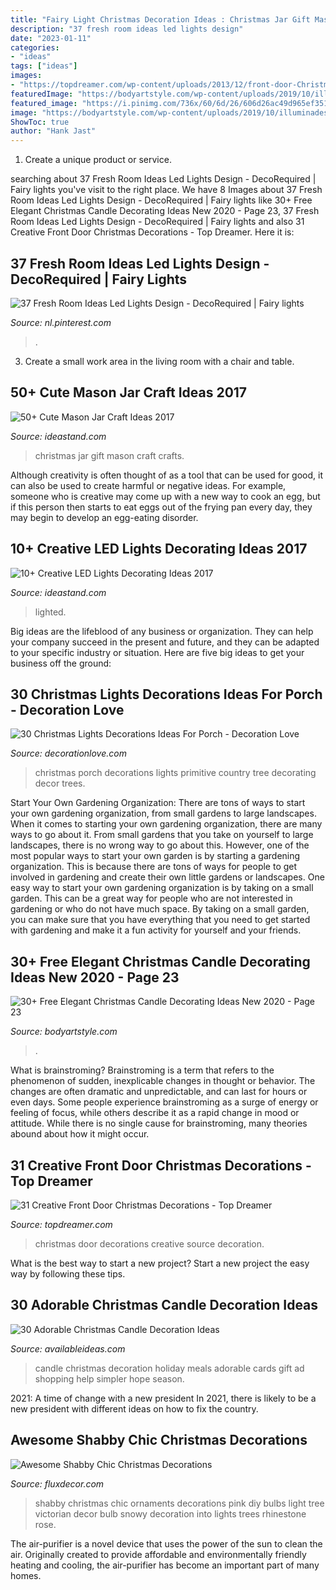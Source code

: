 ```yaml
---
title: "Fairy Light Christmas Decoration Ideas : Christmas Jar Gift Mason Craft Crafts"
description: "37 fresh room ideas led lights design"
date: "2023-01-11"
categories:
- "ideas"
tags: ["ideas"]
images:
- "https://topdreamer.com/wp-content/uploads/2013/12/front-door-Christmas-decoration-1.jpg"
featuredImage: "https://bodyartstyle.com/wp-content/uploads/2019/10/illuminadesignaus_46845343_1964852863628194_4007282606190207207_n.jpg"
featured_image: "https://i.pinimg.com/736x/60/6d/26/606d26ac49d965ef3519cdb3759df307.jpg"
image: "https://bodyartstyle.com/wp-content/uploads/2019/10/illuminadesignaus_46845343_1964852863628194_4007282606190207207_n.jpg"
ShowToc: true
author: "Hank Jast"
---
```



1. Create a unique product or service.

	

		
searching about 37 Fresh Room Ideas Led Lights Design - DecoRequired | Fairy lights you've visit to the right place. We have 8 Images about 37 Fresh Room Ideas Led Lights Design - DecoRequired | Fairy lights like 30+ Free Elegant Christmas Candle Decorating Ideas New 2020 - Page 23, 37 Fresh Room Ideas Led Lights Design - DecoRequired | Fairy lights and also 31 Creative Front Door Christmas Decorations - Top Dreamer. Here it is:
		
    
## 37 Fresh Room Ideas Led Lights Design - DecoRequired | Fairy Lights

<img loading=lazy src="https://i.pinimg.com/736x/60/6d/26/606d26ac49d965ef3519cdb3759df307.jpg" onerror="this.onerror=null;this.src='https://tse2.mm.bing.net/th?id=OIP.Y_v1SckRe19xgiMpSVsNPgHaKd&amp;pid=15.1';" alt="37 Fresh Room Ideas Led Lights Design - DecoRequired | Fairy lights">

_Source: nl.pinterest.com_

>. 

	

3. Create a small work area in the living room with a chair and table. 

    
## 50+ Cute Mason Jar Craft Ideas 2017

<img loading=lazy src="http://ideastand.com/wp-content/uploads/2014/02/mason-jar-crafts/christmas-food-gift-13.jpg" onerror="this.onerror=null;this.src='https://tse1.mm.bing.net/th?id=OIP.IOWvQxpGKOKAEkRgncZulQHaHa&amp;pid=15.1';" alt="50+ Cute Mason Jar Craft Ideas 2017">

_Source: ideastand.com_

>christmas jar gift mason craft crafts. 

	

Although creativity is often thought of as a tool that can be used for good, it can also be used to create harmful or negative ideas. For example, someone who is creative may come up with a new way to cook an egg, but if this person then starts to eat eggs out of the frying pan every day, they may begin to develop an egg-eating disorder.

    
## 10+ Creative LED Lights Decorating Ideas 2017

<img loading=lazy src="https://ideastand.com/wp-content/uploads/2014/08/led-light-decorating/8-led-lighted-branches-decoration.jpg" onerror="this.onerror=null;this.src='https://tse2.mm.bing.net/th?id=OIP.PJRQEbxl_4ZxtWv_TcYagwHaLH&amp;pid=15.1';" alt="10+ Creative LED Lights Decorating Ideas 2017">

_Source: ideastand.com_

>lighted. 

	

Big ideas are the lifeblood of any business or organization. They can help your company succeed in the present and future, and they can be adapted to your specific industry or situation. Here are five big ideas to get your business off the ground: 

    
## 30 Christmas Lights Decorations Ideas For Porch - Decoration Love

<img loading=lazy src="http://www.decorationlove.com/wp-content/uploads/2016/10/Primitive-Front-Porch-Christmas-Decorating-Ideas-1.jpg" onerror="this.onerror=null;this.src='https://tse4.mm.bing.net/th?id=OIP.hBHJJiRFmsZkqsuTx_gKpQHaJ4&amp;pid=15.1';" alt="30 Christmas Lights Decorations Ideas For Porch - Decoration Love">

_Source: decorationlove.com_

>christmas porch decorations lights primitive country tree decorating decor trees. 

	

Start Your Own Gardening Organization: There are tons of ways to start your own gardening organization, from small gardens to large landscapes.
When it comes to starting your own gardening organization, there are many ways to go about it. From small gardens that you take on yourself to large landscapes, there is no wrong way to go about this. However, one of the most popular ways to start your own garden is by starting a gardening organization. This is because there are tons of ways for people to get involved in gardening and create their own little gardens or landscapes.
One easy way to start your own gardening organization is by taking on a small garden. This can be a great way for people who are not interested in gardening or who do not have much space. By taking on a small garden, you can make sure that you have everything that you need to get started with gardening and make it a fun activity for yourself and your friends.

    
## 30+ Free Elegant Christmas Candle Decorating Ideas New 2020 - Page 23

<img loading=lazy src="https://bodyartstyle.com/wp-content/uploads/2019/10/illuminadesignaus_46845343_1964852863628194_4007282606190207207_n.jpg" onerror="this.onerror=null;this.src='https://tse4.mm.bing.net/th?id=OIP.-UcaQqqT6nLMPl-RPFjwAgHaLJ&amp;pid=15.1';" alt="30+ Free Elegant Christmas Candle Decorating Ideas New 2020 - Page 23">

_Source: bodyartstyle.com_

>. 

	

What is brainstroming?
Brainstroming is a term that refers to the phenomenon of sudden, inexplicable changes in thought or behavior. The changes are often dramatic and unpredictable, and can last for hours or even days. Some people experience brainstroming as a surge of energy or feeling of focus, while others describe it as a rapid change in mood or attitude. While there is no single cause for brainstroming, many theories abound about how it might occur.

    
## 31 Creative Front Door Christmas Decorations - Top Dreamer

<img loading=lazy src="https://topdreamer.com/wp-content/uploads/2013/12/front-door-Christmas-decoration-1.jpg" onerror="this.onerror=null;this.src='https://tse4.mm.bing.net/th?id=OIP.p4GGbPy2R2aprq-2qkHj9gHaJ5&amp;pid=15.1';" alt="31 Creative Front Door Christmas Decorations - Top Dreamer">

_Source: topdreamer.com_

>christmas door decorations creative source decoration. 

	

What is the best way to start a new project?
Start a new project the easy way by following these tips.

    
## 30 Adorable Christmas Candle Decoration Ideas

<img loading=lazy src="http://availableideas.com/wp-content/uploads/2015/11/Christmas-Candle-Decoration-24.jpg" onerror="this.onerror=null;this.src='https://tse3.mm.bing.net/th?id=OIP.T0eEIBsktYw04fa-m8eObgHaLH&amp;pid=15.1';" alt="30 Adorable Christmas Candle Decoration Ideas">

_Source: availableideas.com_

>candle christmas decoration holiday meals adorable cards gift ad shopping help simpler hope season. 

	

2021: A time of change with a new president
In 2021, there is likely to be a new president with different ideas on how to fix the country.

    
## Awesome Shabby Chic Christmas Decorations

<img loading=lazy src="http://fluxdecor.com/wp-content/uploads/2016/10/shabby-chic-christmas/13-shabby-chic-christmas-decoration.jpg" onerror="this.onerror=null;this.src='https://tse2.mm.bing.net/th?id=OIP.t42hh7VV0QBorshfKi59pwHaJ4&amp;pid=15.1';" alt="Awesome Shabby Chic Christmas Decorations">

_Source: fluxdecor.com_

>shabby christmas chic ornaments decorations pink diy bulbs light tree victorian decor bulb snowy decoration into lights trees rhinestone rose. 

	

The air-purifier is a novel device that uses the power of the sun to clean the air. Originally created to provide affordable and environmentally friendly heating and cooling, the air-purifier has become an important part of many homes.


